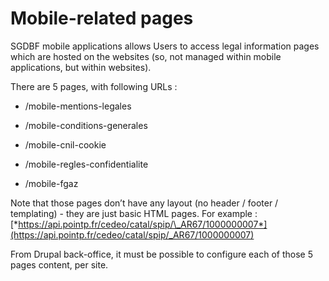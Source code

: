 # **Mobile-related pages**

SGDBF mobile applications allows Users to access legal information pages
which are hosted on the websites (so, not managed within mobile
applications, but within websites).

There are 5 pages, with following URLs :

-   /mobile-mentions-legales

-   /mobile-conditions-generales

-   /mobile-cnil-cookie

-   /mobile-regles-confidentialite

-   /mobile-fgaz

Note that those pages don’t have any layout (no header / footer /
templating) - they are just basic HTML pages. For example :
[*https://api.pointp.fr/cedeo/catal/spip/\_AR67/1000000007*](https://api.pointp.fr/cedeo/catal/spip/_AR67/1000000007)

From Drupal back-office, it must be possible to configure each of those
5 pages content, per site.
